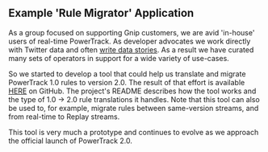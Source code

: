 
 
## Example 'Rule Migrator' Application <a id="rule_migrator" class="tall">&nbsp;</a>

As a group focused on supporting Gnip customers, we are avid 'in-house' users of real-time PowerTrack. As developer advocates we work directly with Twitter data and often [write data stories](https://blog.gnip.com/tweeting-rain-part-4-tweets-2013-colorado-flood/). As a result we have curated many sets of operators in support for a wide variety of use-cases. 

So we started to develop a tool that could help us translate and migrate PowerTrack 1.0 rules to version 2.0. The result of that effort is available [HERE](https://github.com/jimmoffitt/rules-migrator) on GitHub. The project's README describes how the tool works and the type of 1.0 → 2.0 rule translations it handles. Note that this tool can also be used to, for example, migrate rules between same-version streams, and from real-time to Replay streams.  

This tool is very much a prototype and continues to evolve as we approach the official launch of PowerTrack 2.0. 


